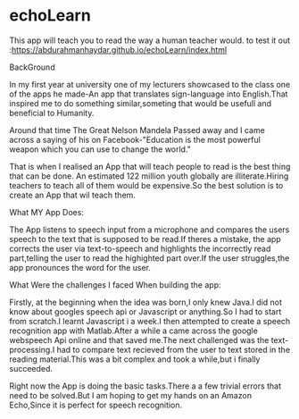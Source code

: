 # echoLearn
This app will teach you to read the way a human teacher would.
to test it out :https://abdurahmanhaydar.github.io/echoLearn/index.html

BackGround

In my first year at university one of my lecturers showcased to the class one of the apps he made-An app that translates sign-language into English.That inspired me to do something similar,someting that would be usefull and beneficial to Humanity.

Around that time The Great Nelson Mandela Passed away and I came across a saying of his on Facebook-"Education is the most powerful weapon which you can use to change the world."

That is when I realised an App that will teach people to read is the best thing that can be done. An estimated 122 million youth globally are illiterate.Hiring teachers to teach all of them would be expensive.So the best solution is to create an App that wil teach them.

What MY App Does:

The App listens to speech input from a microphone and compares the users speech to the text that is supposed to be read.If theres a mistake, the app corrects the user via text-to-speech and highlights the incorrectly read part,telling the user to read the highighted part over.If the user struggles,the app pronounces the word for the user.

What Were the challenges I faced When building the app:

Firstly, at the beginning when the idea was born,I only knew Java.I did not know about googles speech api or Javascript or anything.So I had to start from scratch.I learnt Javascript i a week.I then attempted to create a speech recognition app with Matlab.After a while a came across the google webspeech Api online and that saved me.The next challenged was the text-processing.I had to compare text recieved from the user to text stored in the reading material.This was a bit complex and took a while,but i finally succeeded.

Right now the App is doing the basic tasks.There a a few trivial errors that need to be solved.But I am hoping to get my hands on an Amazon Echo,Since it is perfect for speech recognition.
